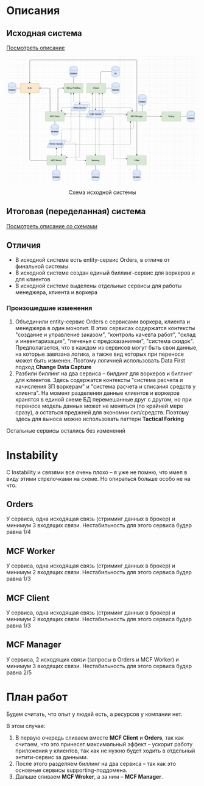 # Описания

## Исходная система 

[Посмотреть описание](../0hw/README.md)

![](./images/initial_system.png)
<center>Схема исходной системы</center>

## Итоговая (переделанная) система

[Посмотреть описание со схемами](../3hw/README.md)


## Отличия

- В исходной системе есть entity-сервис Orders, в отличе от финальной системы
- В исходной системе создан единый биллинг-сервис для воркеров и для клиентов
- В исходной системе выделены отдельные сервисы для работы менеджера, клиента и воркера

### Произошедшие изменения

1. Объединили entity-сервис Orders с сервисами воркера, клиента и менеджера в один монолит. В этих сервисах содержатся контексты "создание и управление заказом", "контроль качевта работ", "склад и инвентаризация", "печенья с предсказаниями", "система скидок". Предполагается, что в каждом из сервисов могут быть свои данные, на которые завязана логика, а также вид которых при переносе может быть изменен. Поэтому логичней использовать Data First подход **Change Data Capture**
1. Разбили биллинг на два сервиса – билдинг для воркеров и биллинг для клиентов. Здесь содержатся контексты "система расчета и начисления ЗП воркерам" и "система расчета и списания средств у клиента". На момент разделения данные клиентов и воркеров хранятся в единой схеме БД перемешанные друг с другом, но при переносе модель данных может не меняться (по крайней мере сразу), а остаться преджней для экономии сил/средств. Поэтому здесь для выноса можно использовать паттерн **Tactical Forking**

Остальные сервисы остались без изменений

# Instability

С Instability и связями все очень плохо – я уже не помню, что имел в виду этими стрелочками на схеме. Но опираться больше особо не на что. 

## Orders

У сервиса, одна исходящая связь (стриминг данных в брокер) и минимум 3 входящих связи. Нестабильность для этого сервиса будер равна 1/4

## MCF Worker
У сервиса, одна исходящая связь (стриминг данных в брокер) и минимум 2 входящих связи. Нестабильность для этого сервиса будер равна 1/3

## MCF Client
У сервиса, одна исходящая связь (стриминг данных в брокер) и минимум 2 входящих связи. Нестабильность для этого сервиса будер равна 1/3

## MCF Manager
У сервиса, 2 исходящих связи (запросы в Orders и MCF Worker) и минимум 3 входящих связи. Нестабильность для этого сервиса будер равна 2/5

# План работ
Будем считать, что опыт у людей есть, а ресурсов у компании нет. 

В этом случае:

1. В первую очередь сливаем вместе **MCF Client** и **Orders**, так как считаем, что это принесет максимальный эффект – ускорит работу приложения у клиентов, так как не нужно будет ходить в отдельный энтити-сервис за данными.
1. После этого разделяем биллинг на два сервиса – так как это основные сервисы supporting-поддомена.
1. Дальше сливаем **MCF Wroker**, а за ним – **MCF Manager**. 


